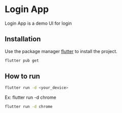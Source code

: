 # Login App

Login App is a demo UI for login

## Installation

Use the package manager [flutter](https://flutter.dev/docs/get-started/install) to install the project.

```bash
flutter pub get
```

## How to run

```bash
flutter run -d <your_device>
```
Ex: flutter run -d chrome

```bash
flutter run -d chrome
```